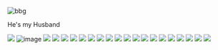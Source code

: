 ![bbg](https://cdn.discordapp.com/attachments/1131231674433282130/1131239299090743387/image.png) 

He's my Husband 

![](https://64.media.tumblr.com/bd3ed7cd54f3115f1ac3d1056a610f64/3c17aeae15290a12-c6/s100x200/2e9b8f05350bd2e61915f9a9b08ccf1b5e212948.png) ![image](https://github.com/RosalieHale/Penis/assets/131316854/185e6ee1-00f5-447c-a289-370c6c4d6b77) ![](https://64.media.tumblr.com/12e79dfe8004d4f7c31671e3a17045d1/tumblr_ptleg1G1nm1xbgu08o5_100.gifv) ![](https://64.media.tumblr.com/d5bbb1b10480d1fe9abbaf69cba83dcc/2a154ffa6c330b9b-b9/s100x200/ddade580f779fc3043421ce9e1fd5043f48dbade.png) ![](https://64.media.tumblr.com/ff92b69732b8436314b6b77b2b8d0f2a/9b2c300e6b72be16-ad/s100x200/48c245d15fda36e78d1b3337e7d3d0e3e758f69f.png) ![](https://64.media.tumblr.com/1d09fdcbf6defbb4ef7cedeae2f8b250/tumblr_pwdz5uYWUq1xbgu08o1_100.png) ![](https://64.media.tumblr.com/9b69cc320a6cdc6f140c4619a7f2bfb7/61be0162fb928b73-d4/s100x200/64b60a5e3a27de8be95616b4c279ffc8041ba4b4.png) ![](https://64.media.tumblr.com/e6cdb1df717faaa1576fe40508a34ae6/79f556c3997818a9-49/s100x200/e5e2e2bbd336a2634cf04d9295b734c05aeecfc8.png) ![](https://64.media.tumblr.com/86f03c983f535ffe9a6c8550157e78dc/tumblr_pub4r5s66l1xbgu08o2_100.png) ![](https://64.media.tumblr.com/f55ee1200bf61ab52a3da729d6677cfd/tumblr_pugjuhiVdl1xbgu08o2_100.gifv) ![](https://64.media.tumblr.com/a5358192777fcac24ba8fb5b48d292db/tumblr_pwegql8ucL1xbgu08o4_100.png) ![](https://64.media.tumblr.com/1edec0fd3479badd5fc55b57c62b7f83/28bf50de61a30126-eb/s100x200/ec6aad8ab73ee413cf692b8a9a3891f39ed7d779.png) ![](https://64.media.tumblr.com/2b3667c64707854c870bfaeab405ff66/87a60c4bf59d1130-8d/s100x200/8122a2094039d95b3815ff13cc78273532740c95.gifv) ![](https://64.media.tumblr.com/0d2ba2c2898caf6399280457dbf7c251/tumblr_inline_pgas0a4G5U1v11djx_500.png) ![](https://pixel.crd.co/assets/images/gallery02/0db66010.gif?v=c07c1b49) ![](https://pixel.crd.co/assets/images/gallery02/7f0869fa.gif?v=c07c1b49) ![](https://pixel.crd.co/assets/images/gallery02/8d35b0b5.png?v=c07c1b49) ![](https://pixel.crd.co/assets/images/gallery02/c9046dc7.gif?v=c07c1b49) ![](https://y2k.neocities.org/stamps2/db13uc6-4f53ae41-d0a0-4447-a790-b1540ce55359.png) ![](http://orig03.deviantart.net/725e/f/2014/123/8/e/kaworu_stamp_by_kawaiicunt_stamps-d7h17ds.gif) ![](https://jlmk.carrd.co/assets/images/image45.png?v=e88f225f)
